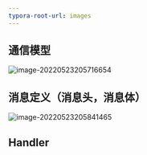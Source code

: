 ```yaml
---
typora-root-url: images
---
```


## 通信模型

![image-20220523205716654](/image-20220523205716654.png)

## 消息定义（消息头，消息体）

![image-20220523205841465](/image-20220523205841465.png)



## Handler

